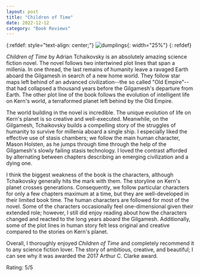 ```yaml
---
layout: post
title: "Children of Time"
date: 2022-12-12
category: "Book Reviews"
---
```


{:refdef: style="text-align: center;"}
![dumplings](https://ryanlu41.github.io/images/blog/children_of_time_cover.jpeg){: width="25%"}
{: refdef}

*Children of Time* by Adrian Tchaikovsky is an absolutely amazing science fiction novel. The novel follows two intertwined plot lines that span a millenia. In one thread, the last remains of humanity leave a ravaged Earth aboard the Gilgamesh in search of a new home world. They follow star maps left behind of an advanced civilization--the so called "Old Empire"--that had collapsed a thousand years before the Gilgamesh's departure from Earth. The other plot line of the book follows the evolution of intelligent life on Kern's world, a terraformed planet left behind by the Old Empire. 

The world building in the novel is incredible. The unique evolution of life on Kern's planet is so creative and well-executed. Meanwhile, on the Gilgamesh, Tchaikovsky builds a compelling story of the struggles of humanity to survive for millenia aboard a single ship. I especially liked the effective use of stasis chambers; we follow the main human character, Mason Holsten, as he jumps through time through the help of the Gilgamesh's slowly failing stasis technology. I loved the contrast afforded by alternating between chapters describing an emerging civilization and a dying one.

I think the biggest weakness of the book is the characters, although Tchaikovsky generally hits the mark with them. The storyline on Kern's planet crosses generations. Consequently, we follow particular characters for only a few chapters maximum at a time, but they are well-developed in their limited book time. The human characters are followed for most of the novel. Some of the characters occasionally feel one-dimensional given their extended role; however, I still did enjoy reading about how the characters changed and reacted to the long years aboard the Gilgamesh. Additionally, some of the plot lines in human story felt less original and creative compared to the stories on Kern's planet.

Overall, I thoroughly enjoyed *Children of Time* and completely recommend it to any science fiction lover. The story of ambitious, creative, and beautiful; I can see why it was awarded the 2017 Arthur C. Clarke award.

Rating: 5/5
